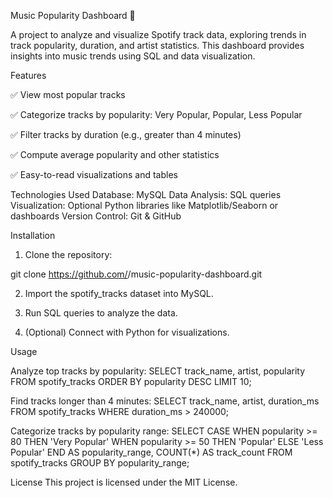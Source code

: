 Music Popularity Dashboard 🎵

A project to analyze and visualize Spotify track data, exploring trends in track popularity, duration, and artist statistics. This dashboard provides insights into music trends using SQL and data visualization.

Features

✅ View most popular tracks

✅ Categorize tracks by popularity: Very Popular, Popular, Less Popular

✅ Filter tracks by duration (e.g., greater than 4 minutes)

✅ Compute average popularity and other statistics

✅ Easy-to-read visualizations and tables



Technologies Used
Database: MySQL
Data Analysis: SQL queries
Visualization: Optional Python libraries like Matplotlib/Seaborn or dashboards
Version Control: Git & GitHub


Installation

1. Clone the repository:

git clone https://github.com/<your-username>/music-popularity-dashboard.git


2. Import the spotify_tracks dataset into MySQL.

3. Run SQL queries to analyze the data.

4. (Optional) Connect with Python for visualizations.



Usage

Analyze top tracks by popularity:
SELECT track_name, artist, popularity
FROM spotify_tracks
ORDER BY popularity DESC
LIMIT 10;


Find tracks longer than 4 minutes:
SELECT track_name, artist, duration_ms
FROM spotify_tracks
WHERE duration_ms > 240000;


Categorize tracks by popularity range:
SELECT CASE 
         WHEN popularity >= 80 THEN 'Very Popular'
         WHEN popularity >= 50 THEN 'Popular'
         ELSE 'Less Popular'
       END AS popularity_range,
       COUNT(*) AS track_count
FROM spotify_tracks
GROUP BY popularity_range;

License
This project is licensed under the MIT License.

